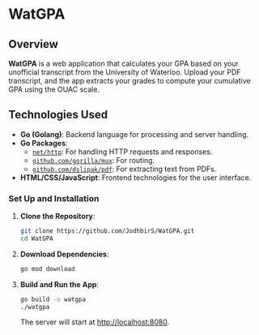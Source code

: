 # **WatGPA**

## **Overview**

**WatGPA** is a web application that calculates your GPA based on your unofficial transcript from the University of Waterloo. Upload your PDF transcript, and the app extracts your grades to compute your cumulative GPA using the OUAC scale.

## **Technologies Used**

- **Go (Golang)**: Backend language for processing and server handling.
- **Go Packages**:
  - [`net/http`](https://pkg.go.dev/net/http): For handling HTTP requests and responses.
  - [`github.com/gorilla/mux`](https://github.com/gorilla/mux): For routing.
  - [`github.com/dslipak/pdf`](https://github.com/dslipak/pdf): For extracting text from PDFs.
- **HTML/CSS/JavaScript**: Frontend technologies for the user interface.


### **Set Up and Installation**

1. **Clone the Repository**:

    ```bash
    git clone https://github.com/JodhbirS/WatGPA.git
    cd WatGPA
    ```

2. **Download Dependencies**:

    ```bash
    go mod download
    ```

4. **Build and Run the App**:

    ```bash
    go build -o watgpa
    ./watgpa
    ```
    
    The server will start at [http://localhost:8080](http://localhost:8080).
